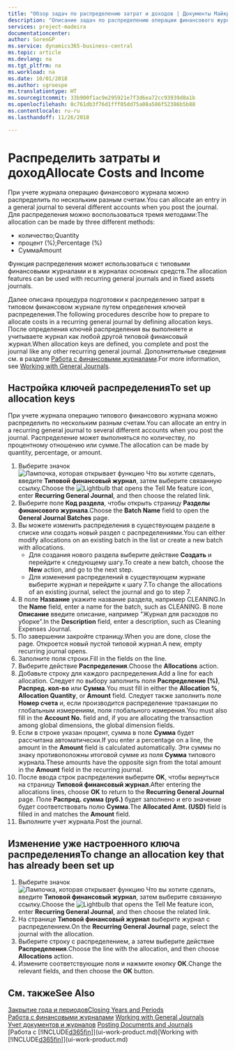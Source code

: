 ```yaml
---
title: "Обзор задач по распределению затрат и доходов | Документы Майкрософт"
description: "Описание задач по распределению операции финансового журнала по нескольким разным счетам при учете журнала."
services: project-madeira
documentationcenter: 
author: SorenGP
ms.service: dynamics365-business-central
ms.topic: article
ms.devlang: na
ms.tgt_pltfrm: na
ms.workload: na
ms.date: 10/01/2018
ms.author: sgroespe
ms.translationtype: HT
ms.sourcegitcommit: 33b900f1ac9e295921e7f3d6ea72cc93939d8a1b
ms.openlocfilehash: 0c761db3f76d1fff05dd75a08a586f52386b5b88
ms.contentlocale: ru-ru
ms.lasthandoff: 11/26/2018

---
```

# <a name="allocate-costs-and-income"></a><span data-ttu-id="2818e-103">Распределить затраты и доход</span><span class="sxs-lookup"><span data-stu-id="2818e-103">Allocate Costs and Income</span></span>
<span data-ttu-id="2818e-104">При учете журнала операцию финансового журнала можно распределить по нескольким разным счетам.</span><span class="sxs-lookup"><span data-stu-id="2818e-104">You can allocate an entry in a general journal to several different accounts when you post the journal.</span></span> <span data-ttu-id="2818e-105">Для распределения можно воспользоваться тремя методами:</span><span class="sxs-lookup"><span data-stu-id="2818e-105">The allocation can be made by three different methods:</span></span>

* <span data-ttu-id="2818e-106">количество;</span><span class="sxs-lookup"><span data-stu-id="2818e-106">Quantity</span></span>
* <span data-ttu-id="2818e-107">процент (%);</span><span class="sxs-lookup"><span data-stu-id="2818e-107">Percentage (%)</span></span>
* <span data-ttu-id="2818e-108">Сумма</span><span class="sxs-lookup"><span data-stu-id="2818e-108">Amount</span></span>

<span data-ttu-id="2818e-109">Функция распределения может использоваться с типовыми финансовыми журналами и в журналах основных средств.</span><span class="sxs-lookup"><span data-stu-id="2818e-109">The allocation features can be used with recurring general journals and in fixed assets journals.</span></span>
<!--You can also distribute the cost or revenue of a line to an intercompany partner when you post a sales or purchase document. When you post the document, a line will be posted in your general journal, and a corresponding line will be created in the intercompany outbox.-->

<span data-ttu-id="2818e-110">Далее описана процедура подготовки к распределению затрат в типовом финансовом журнале путем определения ключей распределения.</span><span class="sxs-lookup"><span data-stu-id="2818e-110">The following procedures describe how to prepare to allocate costs in a recurring general journal by defining allocation keys.</span></span> <span data-ttu-id="2818e-111">После определения ключей распределения вы выполняете и учитываете журнал как любой другой типовой финансовый журнал.</span><span class="sxs-lookup"><span data-stu-id="2818e-111">When allocation keys are defined, you complete and post the journal like any other recurring general journal.</span></span> <span data-ttu-id="2818e-112">Дополнительные сведения см. в разделе [Работа с финансовыми журналами](ui-work-general-journals.md).</span><span class="sxs-lookup"><span data-stu-id="2818e-112">For more information, see [Working with General Journals](ui-work-general-journals.md).</span></span>

## <a name="to-set-up-allocation-keys"></a><span data-ttu-id="2818e-113">Настройка ключей распределения</span><span class="sxs-lookup"><span data-stu-id="2818e-113">To set up allocation keys</span></span>
<span data-ttu-id="2818e-114">При учете журнала операцию типового финансового журнала можно распределить по нескольким разным счетам.</span><span class="sxs-lookup"><span data-stu-id="2818e-114">You can allocate an entry in a recurring general journal to several different accounts when you post the journal.</span></span> <span data-ttu-id="2818e-115">Распределение может выполняться по количеству, по процентному отношению или сумме.</span><span class="sxs-lookup"><span data-stu-id="2818e-115">The allocation can be made by quantity, percentage, or amount.</span></span>
1. <span data-ttu-id="2818e-116">Выберите значок ![Лампочка, которая открывает функцию Что вы хотите сделать](media/ui-search/search_small.png "Что вы хотите сделать"), введите **Типовой финансовый журнал**, затем выберите связанную ссылку.</span><span class="sxs-lookup"><span data-stu-id="2818e-116">Choose the ![Lightbulb that opens the Tell Me feature](media/ui-search/search_small.png "Tell me what you want to do") icon, enter **Recurring General Journal**, and then choose the related link.</span></span>
2. <span data-ttu-id="2818e-117">Выберите поле **Код раздела**, чтобы открыть страницу **Разделы финансового журнала**.</span><span class="sxs-lookup"><span data-stu-id="2818e-117">Choose the **Batch Name** field to open the **General Journal Batches** page.</span></span>
3. <span data-ttu-id="2818e-118">Вы можете изменить распределения в существующем разделе в списке или создать новый раздел с распределениями.</span><span class="sxs-lookup"><span data-stu-id="2818e-118">You can either modify allocations on an existing batch in the list or create a new batch with allocations.</span></span>
   * <span data-ttu-id="2818e-119">Для создания нового раздела выберите действие **Создать** и перейдите к следующему шагу.</span><span class="sxs-lookup"><span data-stu-id="2818e-119">To create a new batch, choose the **New** action, and go to the next step.</span></span>
   * <span data-ttu-id="2818e-120">Для изменения распределений в существующем журнале выберите журнал и перейдите к шагу 7.</span><span class="sxs-lookup"><span data-stu-id="2818e-120">To change the allocations of an existing journal, select the journal and go to step 7.</span></span>    
4. <span data-ttu-id="2818e-121">В поле **Название** укажите название раздела, например CLEANING.</span><span class="sxs-lookup"><span data-stu-id="2818e-121">In the **Name** field, enter a name for the batch, such as CLEANING.</span></span> <span data-ttu-id="2818e-122">В поле **Описание** введите описание, например "Журнал для расходов по уборке".</span><span class="sxs-lookup"><span data-stu-id="2818e-122">In the **Description** field, enter a description, such as Cleaning Expenses Journal.</span></span>
5. <span data-ttu-id="2818e-123">По завершении закройте страницу.</span><span class="sxs-lookup"><span data-stu-id="2818e-123">When you are done, close the page.</span></span> <span data-ttu-id="2818e-124">Откроется новый пустой типовой журнал.</span><span class="sxs-lookup"><span data-stu-id="2818e-124">A new, empty recurring journal opens.</span></span>
6. <span data-ttu-id="2818e-125">Заполните поля строки.</span><span class="sxs-lookup"><span data-stu-id="2818e-125">Fill in the fields on the line.</span></span>
7. <span data-ttu-id="2818e-126">Выберите действие **Распределения**.</span><span class="sxs-lookup"><span data-stu-id="2818e-126">Choose the **Allocations** action.</span></span>
8. <span data-ttu-id="2818e-127">Добавьте строку для каждого распределения.</span><span class="sxs-lookup"><span data-stu-id="2818e-127">Add a line for each allocation.</span></span> <span data-ttu-id="2818e-128">Следует по выбору заполнить поля **Распределение (%)**, **Распред. кол-во** или **Сумма**.</span><span class="sxs-lookup"><span data-stu-id="2818e-128">You must fill in either the **Allocation %**, **Allocation Quantity**, or **Amount** field.</span></span> <span data-ttu-id="2818e-129">Следует также заполнить поле **Номер счета** и, если производится распределение транзакции по глобальным измерениям, поля глобального измерения.</span><span class="sxs-lookup"><span data-stu-id="2818e-129">You must also fill in the **Account No.** field and, if you are allocating the transaction among global dimensions, the global dimension fields.</span></span>
9. <span data-ttu-id="2818e-130">Если в строке указан процент, сумма в поле **Сумма** будет рассчитана автоматически.</span><span class="sxs-lookup"><span data-stu-id="2818e-130">If you enter a percentage on a line, the amount in the **Amount** field is calculated automatically.</span></span> <span data-ttu-id="2818e-131">Эти суммы по знаку противоположны итоговой сумме из поля **Сумма** типового журнала.</span><span class="sxs-lookup"><span data-stu-id="2818e-131">These amounts have the opposite sign from the total amount in the **Amount** field in the recurring journal.</span></span>
10. <span data-ttu-id="2818e-132">После ввода строк распределения выберите **OK**, чтобы вернуться на страницу **Типовой финансовый журнал**.</span><span class="sxs-lookup"><span data-stu-id="2818e-132">After entering the allocations lines, choose **OK** to return to the **Recurring General Journal** page.</span></span> <span data-ttu-id="2818e-133">Поле **Распред. сумма (руб.)** будет заполнено и его значение будет соответствовать полю **Сумма**.</span><span class="sxs-lookup"><span data-stu-id="2818e-133">The **Allocated Amt. (USD)** field is filled in and matches the **Amount** field.</span></span>
11. <span data-ttu-id="2818e-134">Выполните учет журнала.</span><span class="sxs-lookup"><span data-stu-id="2818e-134">Post the journal.</span></span>

## <a name="to-change-an-allocation-key-that-has-already-been-set-up"></a><span data-ttu-id="2818e-135">Изменение уже настроенного ключа распределения</span><span class="sxs-lookup"><span data-stu-id="2818e-135">To change an allocation key that has already been set up</span></span>
1. <span data-ttu-id="2818e-136">Выберите значок ![Лампочка, которая открывает функцию Что вы хотите сделать](media/ui-search/search_small.png "Что вы хотите сделать"), введите **Типовой финансовый журнал**, затем выберите связанную ссылку.</span><span class="sxs-lookup"><span data-stu-id="2818e-136">Choose the ![Lightbulb that opens the Tell Me feature](media/ui-search/search_small.png "Tell me what you want to do") icon, enter **Recurring General Journal**, and then choose the related link.</span></span>
2. <span data-ttu-id="2818e-137">На странице **Типовой финансовый журнал** выберите журнал с распределением.</span><span class="sxs-lookup"><span data-stu-id="2818e-137">On the **Recurring General Journal** page, select the journal with the allocation.</span></span>
3. <span data-ttu-id="2818e-138">Выберите строку с распределением, а затем выберите действие **Распределения**.</span><span class="sxs-lookup"><span data-stu-id="2818e-138">Choose the line with the allocation, and then choose **Allocations** action.</span></span>
4. <span data-ttu-id="2818e-139">Измените соответствующие поля и нажмите кнопку **ОК**.</span><span class="sxs-lookup"><span data-stu-id="2818e-139">Change the relevant fields, and then choose the **OK** button.</span></span>

## <a name="see-also"></a><span data-ttu-id="2818e-140">См. также</span><span class="sxs-lookup"><span data-stu-id="2818e-140">See Also</span></span>
[<span data-ttu-id="2818e-141">Закрытие года и периодов</span><span class="sxs-lookup"><span data-stu-id="2818e-141">Closing Years and Periods</span></span>](year-close-years-periods.md)  
<span data-ttu-id="2818e-142">[Работа с финансовыми журналами](ui-work-general-journals.md)  </span><span class="sxs-lookup"><span data-stu-id="2818e-142">[Working with General Journals](ui-work-general-journals.md)  </span></span>  
<span data-ttu-id="2818e-143">[Учет документов и журналов](ui-post-documents-journals.md)  </span><span class="sxs-lookup"><span data-stu-id="2818e-143">[Posting Documents and Journals](ui-post-documents-journals.md)  </span></span>  
<span data-ttu-id="2818e-144">[Работа с [!INCLUDE[d365fin](includes/d365fin_md.md)]](ui-work-product.md)</span><span class="sxs-lookup"><span data-stu-id="2818e-144">[Working with [!INCLUDE[d365fin](includes/d365fin_md.md)]](ui-work-product.md)</span></span>

